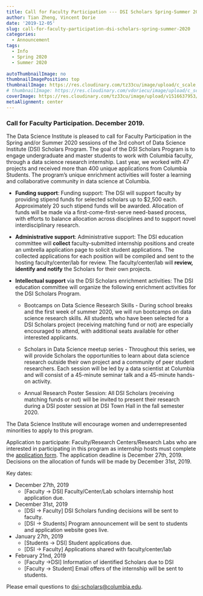 ```yaml
---
title: Call for Faculty Participation --- DSI Scholars Spring-Summer 2020
author: Tian Zheng, Vincent Dorie
date: '2019-12-05'
slug: call-for-faculty-participation-dsi-scholars-spring-summer-2020
categories:
  - Announcement
tags:
  - Info
  - Spring 2020
  - Summer 2020
  
autoThumbnailImage: no
thumbnailImagePosition: top
thumbnailImage: https://res.cloudinary.com/tz33cu/image/upload/c_scale,w_758/v1543878523/year2-logo_zonff4.png
# thumbnailImage: https://res.cloudinary.com/vdoriecu/image/upload/c_scale,w_758/v1575573449/opencall_faculty_springsummer2020_sapvm1.png
coverImage: https://res.cloudinary.com/tz33cu/image/upload/v1516637953/wordcloud2_ezxayp.png
metaAlignment: center
---
```


### Call for Faculty Participation. December 2019.

The Data Science Institute is pleased to call for Faculty Participation in the Spring and/or Summer 2020 sessions of the 3rd cohort of Data Science Institute (DSI) Scholars Program. The goal of the DSI Scholars Program is to engage undergraduate and master students to work with Columbia faculty, through a data science research internship. Last year, we worked with 47 projects and received more than 400 unique applications from Columbia Students. The program’s unique enrichment activities will foster a learning and collaborative community in data science at Columbia.

<!--more-->

+ **Funding support**: Funding support: The DSI will support faculty by providing stipend funds for selected scholars up to $2,500 each.  Approximately 20 such stipend funds will be awarded.  Allocation of funds will be made via a first-come-first-serve need-based process, with efforts to balance allocation across disciplines and to support novel interdisciplinary research.

+ **Administrative support**: Administrative support: The DSI education committee will **collect** faculty-submitted internship positions and create an umbrella application page to solicit student applications. The collected applications for each position will be compiled and sent to the hosting faculty/center/lab for review. The faculty/center/lab will **review, identify and notify** the Scholars for their own projects. 

+ **Intellectual support** via the DSI Scholars enrichment activities: The DSI education committee will organize the following enrichment activities for the DSI Scholars Program.

    + Bootcamps on Data Science Research Skills - During school breaks and the first week of summer 2020, we will run bootcamps on data science research skills. All students who have been selected for a DSI Scholars project (receiving matching fund or not) are especially encouraged to attend, with additional seats available for other interested applicants. 

    + Scholars in Data Science meetup series - Throughout this series, we will provide Scholars the opportunities to learn about data science research outside their own project and a community of peer student researchers. Each session will be led by a data scientist at Columbia and will consist of a 45-minute seminar talk and a 45-minute hands-on activity.

    + Annual Research Poster Session: All DSI Scholars (receiving matching funds or not) will be invited to present their research during a DSI poster session at DSI Town Hall in the fall semester 2020.

The Data Science Institute will encourage women and underrepresented minorities to apply to this program.

Application to participate: Faculty/Research Centers/Research Labs who are interested in participating in this program as internship hosts must complete the [application form](https://docs.google.com/forms/d/e/1FAIpQLSeXiq0xIDrtFsureV63D66q76hZBtVY5hKLmeW--duxY2mrUQ/viewform?usp=sf_link). The application deadline is December 27th, 2019.  Decisions on the allocation of funds will be made by December 31st, 2019.

Key dates:

+ December 27th, 2019
  + [Faculty -> DSI] Faculty/Center/Lab scholars internship host application due.
+ December 31st, 2019
  + [DSI -> Faculty] DSI Scholars funding decisions will be sent to faculty.
  + [DSI -> Students] Program announcement will be sent to students and application website goes live.
+ January 27th, 2019
  + [Students -> DSI] Student applications due.
  + [DSI -> Faculty] Applications shared with faculty/center/lab
+ February 21nd, 2019
  + [Faculty ->DSI] Information of identified Scholars due to DSI
  + [Faculty -> Student] Email offers of the internship will be sent to students.

Please email questions to dsi-scholars@columbia.edu.
